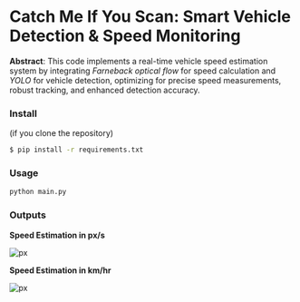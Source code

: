 # Catch Me If You Scan: Smart Vehicle Detection \& Speed Monitoring

**Abstract**: This code implements a real-time vehicle speed estimation system by integrating *Farneback optical flow* for speed calculation and *YOLO* for vehicle detection, optimizing for precise speed measurements, robust tracking, and enhanced detection accuracy.

### Install

(if you clone the repository)

```bash
$ pip install -r requirements.txt
```
### Usage

```python
python main.py
```

### Outputs

**Speed Estimation in px/s**

![px](https://github.com/nihilisticneuralnet/Optical-Flow-Vehicle-speed-estimation-using-Farneback-algorithm/blob/main/output%20(px).png)

**Speed Estimation in km/hr**

![px](https://github.com/nihilisticneuralnet/Optical-Flow-Vehicle-speed-estimation-using-Farneback-algorithm/blob/main/output%20(km).png)

